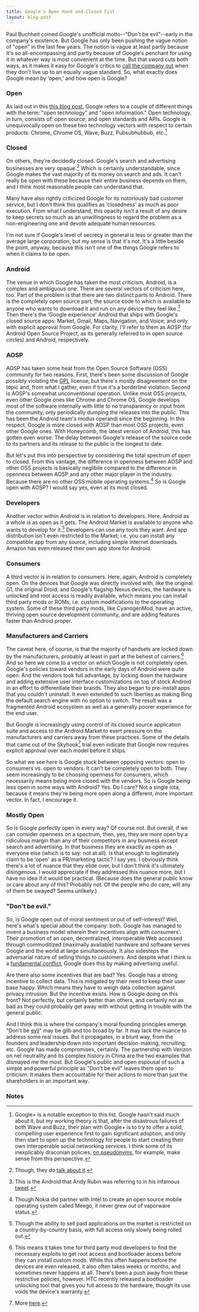 ```yaml
---
title: Google's Open Hand and Closed Fist
layout: blog-post
---
```


Paul Buchheit coined Google's unofficial motto--"Don't be evil"--early
in the company's existence. But Google has only been pushing the vague
notion of "open" in the last few years. The notion is vague at least
partly because it's so all-encompassing and partly because of Google's
penchant for using it in whatever way is most convenient at the time.
But that sword cuts both ways, as it makes it easy for Google's critics
to [call the company out](http://techcrunch.com/2011/03/26/open/) when
they don't live up to an equally vague standard. So, what exactly does
Google mean by ‘open,' and how open is Google?

### Open

As laid out in this [this blog
post](http://googleblog.blogspot.com/2009/12/meaning-of-open.html),
Google refers to a couple of different things with the term: "open
technology" and "open information." Open technology, in turn, consists
of: open source; and open standards and APIs. Google is unequivocally
open on these two technology vectors with respect to certain products:
Chrome, Chrome OS, Wave, Buzz, Pubsubhubbub, etc.[^1]

### Closed

On others, they're decidedly closed. Google's search and advertising
businesses are very opaque.[^2] Which is certainly
understandable, since Google makes the vast majority of its money on
search and ads. It can't really be open with these because their entire
business depends on them, and I think most reasonable people can
understand that.

Many have also rightly criticized Google for its notoriously bad
customer service, but I don't think this qualifies as ‘closedness' as
much as poor execution. From what I understand, this opacity isn't a
result of any desire to keep secrets so much as an unwillingness to
regard the problem as a non-engineering one and devote adequate human
resources.

I'm not sure if Google's level of secrecy in general is less or greater
than the average large corporation, but my sense is that it's not. It's
a little beside the point, anyway, because this isn't one of the things
Google refers to when it claims to be open.

### Android

The venue in which Google has taken the most criticism, Android, is a
complex and ambiguous one. There are several vectors of criticism here,
too. Part of the problem is that there are two distinct parts to
Android. There is the completely open source part, the source code to
which is available to anyone who wants to download it and run on any
device they feel like.[^3] Then there's the ‘Google experience'
Android that ships with Google's closed source apps: Market, Gmail,
Maps, Navigation, and Voice; and only with explicit approval from
Google. For clarity, I'll refer to them as AOSP (for Android Open Source
Project, as its generally referred to in open source circles) and
Android, respectively.

### AOSP

AOSP has taken some heat from the Open Source Software (OSS) community
for two reasons. First, there's been some discussion of Google possibly
violating the [GPL](http://www.gnu.org/copyleft/gpl.html) license, but
there's mostly disagreement on the topic and, from what I gather, even
if true it's a borderline violation. Second is AOSP's somewhat
unconventional operation. Unlike most OSS projects, even other Google
ones like Chrome and Chrome OS, Google develops most of the software
internally with little to no transparency or input from the community,
only periodically dumping the releases into the public. This has been
the Android team's modus operandi since the beginning. In this respect,
Google is more closed with AOSP than most OSS projects, even other
Google ones. With Honeycomb, the latest version of Android, this has
gotten even worse. The delay between Google's release of the source code
to its partners and its release to the public is the longest to date.

But let's put this into perspective by considering the total spectrum of
open to closed. From this vantage, the difference in openness between
AOSP and other OSS projects is basically neglibile compared to the
difference in openness between AOSP and any other major player in the
industry. Because there are no other OSS mobile operating
systems.[^4] So is Google open with AOSP? I would say yes, even
at its most closed.

### Developers

Another vector within Android is in relation to developers. Here,
Android as a whole is as open as it gets. The Android Market is
available to anyone who wants to develop for it.[^5] Developers
can use any tools they want. And app distribution isn't even restricted
to the Market; i.e. you can install any compatible app from any source,
including simple internet downloads. Amazon has even released their own
app store for Android.

### Consumers

A third vector is in relation to consumers. Here, again, Android is
completely open. On the devices that Google was directly involved with,
like the original G1, the original Droid, and Google's flagship Nexus
devices, the hardware is unlocked and root access is readily available,
which means you can install third party mods or ROMs, i.e. custom
modifications to the operating system. Some of these third party mods,
like CyanogenMod, have an active, thriving open source development
community, and are adding features faster than Android proper.

### Manufacturers and Carriers

The caveat here, of course, is that the majority of handsets are locked
down by the manufacturers, probably at least in part at the behest of
carriers.[^6] And so here we come to a vector on which Google is
not completely open. Google's policies toward vendors in the early days
of Android were quite open. And the vendors took full advantage, by
locking down the hardware and adding extensive user interface
customizations on top of stock Android in an effort to differentiate
their brands. They also began to pre-install apps that you couldn't
uninstall. It even extended to such liberties as making Bing the default
search engine with no option to switch. The result was a fragmented
Android ecosystem as well as a generally poorer experience for the end
user.

But Google is increasingly using control of its closed source
application suite and access to the Android Market to exert pressure on
the manufacturers and carriers away from these practices. Some of the
details that came out of the Skyhook[^7] trial even indicate that
Google now requires explicit approval over each model before it ships.

So what we see here is Google stuck between opposing vectors: open to
consumers vs. open to vendors. It can't be completely open to both. They
seem increasingly to be choosing openness for consumers, which
necessarily means being more closed with the vendors. So is Google being
less open in some ways with Android? Yes. Do I care? Not a single iota,
because it means they're being more open along a different, more
important vector. In fact, I encourage it.

### Mostly Open

So is Google perfectly open in every way? Of course not. But overall, if
we can consider openness on a spectrum, then, yes, they are more open by
a ridiculous margin than any of their competitors in any business except
search and advertising. In that business they are exactly as open as
everyone else (which is to say: not at all). Is that enough to
legitimately claim to be ‘open' as a PR/marketing tactic? I say yes. I
obviously think there's a lot of nuance that they elide over, but I
don't think it's ultimately disingenous. I would appreciate if they
addressed this nuance more, but I have no idea if it would be practical.
(Because does the general public know or care about any of this?
Probably not. Of the people who do care, will any of them be swayed?
Seems unlikely.)

### "Don't be evil."

So, is Google open out of moral sentiment or out of self-interest? Well,
here's what's special about the company: both. Google has managed to
invent a business model wherein their incentives align with consumers'.
Their promotion of an open, decentralized, interoperable Web accessed
through commoditized (maximally available) hardware and software serves
Google and the world at large simultaneously. It also sidesteps the
adversarial nature of selling things to customers. And despite what I
think is a [fundamental
conflict](http://blog.byjoemoon.com/post/7590977101/googles-existential-crisis),
Google does this by making advertising useful.

Are there also some incentives that are bad? Yes. Google has a strong
incentive to collect data. This is mitigated by their need to keep their
user base happy. Which means they have to weigh data collection against
privacy intrusion. But the incentive exists. How is Google doing on this
front? Not perfectly, but certainly better than others, and certainly
not as bad as they could probably get away with without getting in
trouble with the general public.

And I think this is where the company's moral founding principles
emerge. "Don't be [evil](http://www.aaronsw.com/weblog/googevil)" may be
glib and too broad by far. It may lack the nuance to address some real
issues. But it propagates, in a blunt way, from the founders and
leadership down into important decision-making, recruiting, etc. Google
has made compromises, certainly. The partnership with Verizon on net
neutrality and its complex history in China are the two examples that
dismayed me the most. But Google's public and open espousal of such a
simple and powerful principle as "Don't be evil" leaves them open to
criticism. It makes them accountable for their actions to more than just
the shareholders in an important way.

### Notes

[^1]: Google+ is a notable exception to this list. Google hasn't said much
    about it, but my working theory is that, after the disastrous
    failures of both Wave and Buzz, their plan with Google+ is to try to
    offer a solid, compelling user experience first to gain significant
    adoption, and only then start to open up the technology for people
    to start creating their own interoperable social networking
    services. I think some of its inexplicably draconian policies, [on
    pseudonyms](http://epeus.blogspot.com/2011/08/google-plus-must-stop-this-identity.html),
    for example, make sense from this perspective.
    

[^2]: Though, they *do* [talk about
    it](http://insidesearch.blogspot.com/2011/08/another-look-under-hood-of-search.html).
    

[^3]: This is the Android that Andy Rubin was referring to in his infamous
    [tweet](http://twitter.com/#!/Arubin/status/27808662429).
    

[^4]: Though Nokia did partner with Intel to create an open source mobile
    operating system called Meego, it never grew out of vaporware
    status. 

[^5]: Though the ability to sell paid applications on the market is
    restricted on a country-by-country basis, with full access only
    slowly being rolled out. 

[^6]: This means it takes time for third party mod developers to find the
    necessary exploits to get root access and bootloader access before
    they can install custom mods. While this often happens before the
    devices are even released, it also often takes weeks or months, and
    sometimes never happens at all. There's been a push away from these
    restrictive policies, however. HTC recently released a bootloader
    unlocking tool that gives you full access to the hardware, though
    its use voids the device's warranty.
    

[^7]: More [here](http://www.socialaw.com/slip.htm?cid=20416&sid=121).
